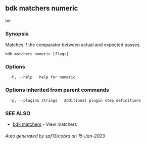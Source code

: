 ## bdk matchers numeric

be <comparator> <number>

### Synopsis

Matches if the comparator between actual and expected passes.

```
bdk matchers numeric [flags]
```

### Options

```
  -h, --help   help for numeric
```

### Options inherited from parent commands

```
  -p, --plugins strings   Additional plugin step definitions
```

### SEE ALSO

* [bdk matchers](bdk_matchers.md)	 - View matchers

###### Auto generated by spf13/cobra on 15-Jan-2023
